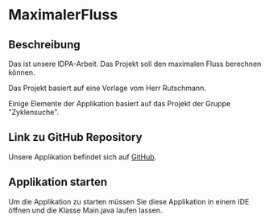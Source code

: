# MaximalerFluss
## Beschreibung
Das ist unsere IDPA-Arbeit. Das Projekt soll den maximalen Fluss berechnen können.

Das Projekt basiert auf eine Vorlage vom Herr Rutschmann.

Einige Elemente der Applikation basiert auf das Projekt der Gruppe "Zyklensuche".

## Link zu GitHub Repository
Unsere Applikation befindet sich auf [GitHub](https://github.com/Lemasu/MaximalerFluss).

## Applikation starten
Um die Applikation zu starten müssen Sie diese Applikation in einem IDE öffnen und die Klasse Main.java laufen lassen.